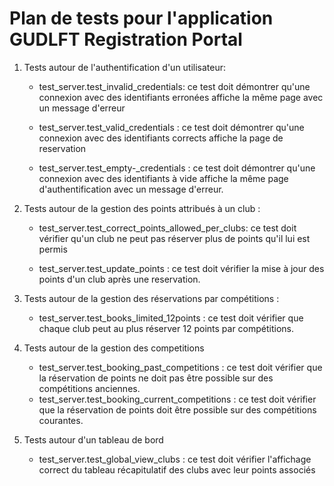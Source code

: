 # Plan de tests pour l'application GUDLFT Registration Portal

1. Tests autour de l'authentification d'un utilisateur:
    * test_server.test_invalid_credentials: ce test doit démontrer qu'une connexion avec des identifiants erronées
    affiche la même page avec un message d'erreur
    
    * test_server.test_valid_credentials : ce test doit démontrer qu'une connexion avec des identifiants corrects
    affiche la page de reservation

    * test_server.test_empty-_credentials : ce test doit démontrer qu'une connexion avec des identifiants à vide 
    affiche la même page d'authentification avec un message d'erreur.

2. Tests autour de la gestion des points attribués à un club :
    * test_server.test_correct_points_allowed_per_clubs: ce test doit vérifier qu'un club 
    ne peut pas réserver plus de points qu'il lui est permis

    * test_server.test_update_points : ce test doit vérifier  la mise à jour des points d'un club
    après une reservation.

3. Tests autour de la gestion des réservations par compétitions : 
    * test_server.test_books_limited_12points : ce test doit vérifier que chaque club 
    peut au plus réserver 12 points par compétitions.

4. Tests autour de la gestion des competitions 
    * test_server.test_booking_past_competitions : ce test doit vérifier que la réservation de points ne doit pas être possible sur des compétitions anciennes.
    * test_server.test_booking_current_competitions : ce test doit vérifier que la réservation de points doit être possible sur des compétitions courantes.
    
5. Tests autour d'un tableau de bord

    * test_server.test_global_view_clubs : ce test doit vérifier l'affichage correct du tableau 
    récapitulatif des clubs avec leur points associés
